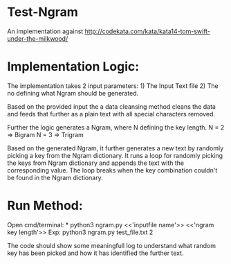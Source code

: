 # Test-Ngram
An implementation against http://codekata.com/kata/kata14-tom-swift-under-the-milkwood/

# Implementation Logic:

  The implementation takes 2 input parameters:
    1) The Input Text file
    2) The no defining what Ngram should be generated.
    
  Based on the provided input the a data cleansing method cleans the data and feeds that further as a
  plain text with all special characters removed.
  
  Further the logic generates a Ngram, where N 
  defining the key length.
  N = 2 => Bigram
  N = 3 => Trigram
  
  Based on the generated Ngram, it further generates a new text by randomly picking a key from the
  Ngram dictionary. It runs a loop for randomly picking the keys from Ngram dictionary and appends the
  text with the corresponding value. The loop breaks when the key combination couldn't be found in the Ngram
  dictionary.
  
 # Run Method:
 Open cmd/terminal:
    * python3 ngram.py <<'inputfile name'>> <<'ngram key length'>>
      Exp: python3 ngram.py test_file.txt 2
  
 The code should show some meaningfull log to understand what random key has been picked and how it has
  identified the further text.
  
  
